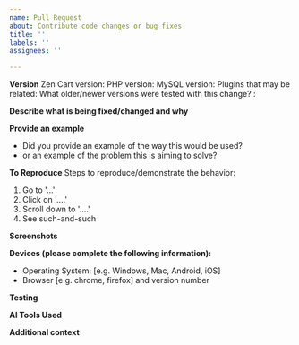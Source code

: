 ```yaml
---
name: Pull Request
about: Contribute code changes or bug fixes
title: ''
labels: ''
assignees: ''

---
```

<!--NOTE These lines starting with the <!-- and ending with -- > are instructions. Replace these lines with your answers to the requested information within each section. DO NOT TYPE IN BETWEEN THESE OPEN/CLOSE COMMENT TAGS OR WE WON'T SEE WHAT YOU PROVIDED! -->


**Version**
Zen Cart version: 
PHP version: 
MySQL version: 
Plugins that may be related: 
What older/newer versions were tested with this change? :

**Describe what is being fixed/changed and why**
<!--A clear and concise description of what problem is being fixed/changed. Include background information regarding how you came to believe this needs fixing. When reviewing submissions it is very helpful to us if you explain the Business Problem that this change is solving.-->

**Provide an example**
- Did you provide an example of the way this would be used? 
- or an example of the problem this is aiming to solve?

**To Reproduce**
Steps to reproduce/demonstrate the behavior:
1. Go to '...'
2. Click on '....'
3. Scroll down to '....'
4. See such-and-such


**Screenshots**
<!--Before-and-After screenshots are important if your change alters the display. Screenshots of mobile would be beneficial too, because it helps confirm that your proposed change has been tested for mobile and desktop.-->

**Devices (please complete the following information):**
 - Operating System: [e.g. Windows, Mac, Android, iOS]
 - Browser [e.g. chrome, firefox] and version number
 
**Testing**
<!--Explain what steps have been taken to test the changes. If there are ways that should be tested but you haven't, please list them so they are kept in mind.-->

**AI Tools Used**
<!-- If you are using any kind of AI assistance in preparing this submission, please disclose them here, because we need to treat them appropriately, especially since Zen Cart is an eCommerce platform. -->

**Additional context**
<!--Add any other context about the problem below-->
